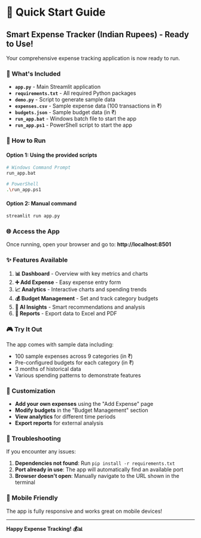 # 🚀 Quick Start Guide

## Smart Expense Tracker (Indian Rupees) - Ready to Use!

Your comprehensive expense tracking application is now ready to run.

### 📁 What's Included

- **`app.py`** - Main Streamlit application
- **`requirements.txt`** - All required Python packages
- **`demo.py`** - Script to generate sample data
- **`expenses.csv`** - Sample expense data (100 transactions in ₹)
- **`budgets.json`** - Sample budget data (in ₹)
- **`run_app.bat`** - Windows batch file to start the app
- **`run_app.ps1`** - PowerShell script to start the app

### 🎯 How to Run

#### Option 1: Using the provided scripts
```bash
# Windows Command Prompt
run_app.bat

# PowerShell
.\run_app.ps1
```

#### Option 2: Manual command
```bash
streamlit run app.py
```

### 🌐 Access the App

Once running, open your browser and go to:
**http://localhost:8501**

### ✨ Features Available

1. **📊 Dashboard** - Overview with key metrics and charts
2. **➕ Add Expense** - Easy expense entry form
3. **📈 Analytics** - Interactive charts and spending trends
4. **💰 Budget Management** - Set and track category budgets
5. **🤖 AI Insights** - Smart recommendations and analysis
6. **📄 Reports** - Export data to Excel and PDF

### 🎮 Try It Out

The app comes with sample data including:
- 100 sample expenses across 9 categories (in ₹)
- Pre-configured budgets for each category (in ₹)
- 3 months of historical data
- Various spending patterns to demonstrate features

### 🔧 Customization

- **Add your own expenses** using the "Add Expense" page
- **Modify budgets** in the "Budget Management" section
- **View analytics** for different time periods
- **Export reports** for external analysis

### 🚨 Troubleshooting

If you encounter any issues:

1. **Dependencies not found**: Run `pip install -r requirements.txt`
2. **Port already in use**: The app will automatically find an available port
3. **Browser doesn't open**: Manually navigate to the URL shown in the terminal

### 📱 Mobile Friendly

The app is fully responsive and works great on mobile devices!

---

**Happy Expense Tracking! 💰📊**
